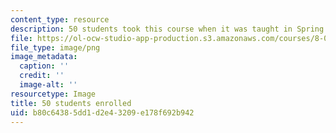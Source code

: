 ```yaml
---
content_type: resource
description: 50 students took this course when it was taught in Spring 2016.
file: https://ol-ocw-studio-app-production.s3.amazonaws.com/courses/8-06-quantum-physics-iii-spring-2016/b80c64385dd1d2e43209e178f692b942_50.png
file_type: image/png
image_metadata:
  caption: ''
  credit: ''
  image-alt: ''
resourcetype: Image
title: 50 students enrolled
uid: b80c6438-5dd1-d2e4-3209-e178f692b942
---
```

